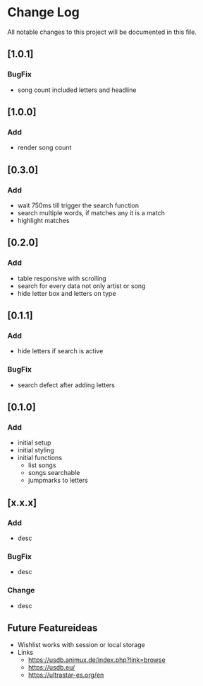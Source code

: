 # Change Log

All notable changes to this project will be documented in this file.

<!-- Check [Keep a Changelog](http://keepachangelog.com/) for recommendations on how to structure this file. -->

## [1.0.1]

### BugFix

-   song count included letters and headline

## [1.0.0]

### Add

-   render song count

## [0.3.0]

### Add

-   wait 750ms till trigger the search function
-   search multiple words, if matches any it is a match
-   highlight matches

## [0.2.0]

### Add

-   table responsive with scrolling
-   search for every data not only artist or song
-   hide letter box and letters on type

## [0.1.1]

### Add

-   hide letters if search is active

### BugFix

-   search defect after adding letters

## [0.1.0]

### Add

-   initial setup
-   initial styling
-   initial functions
    -   list songs
    -   songs searchable
    -   jumpmarks to letters

## [x.x.x]

### Add

-   desc

### BugFix

-   desc

### Change

-   desc

## Future Featureideas

-   Wishlist works with session or local storage
-   Links
    -   https://usdb.animux.de/index.php?link=browse
    -   https://usdb.eu/
    -   https://ultrastar-es.org/en
